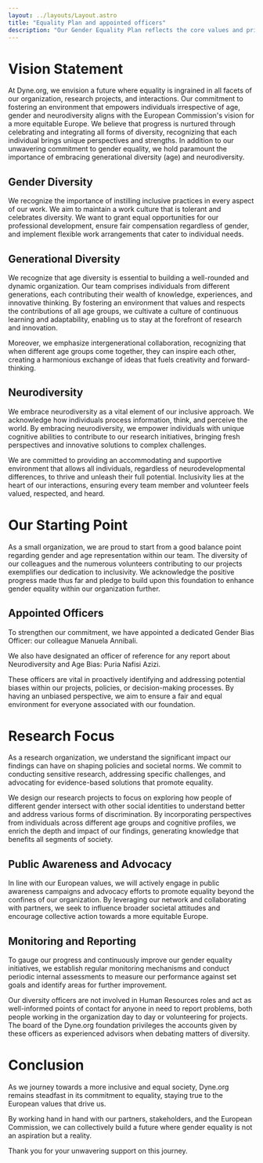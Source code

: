 ```yaml
---
layout: ../layouts/Layout.astro
title: "Equality Plan and appointed officers"
description: "Our Gender Equality Plan reflects the core values and principles that guide our small non-profit foundation as a research organization working closely with the European Commission. As advocates for progress and innovation, we firmly believe that gender equality is not just a goal to achieve but an intrinsic element of European values, promoting a fair, diverse, and inclusive society."
---
```



# Vision Statement

At Dyne.org, we envision a future where equality is ingrained in all facets of our organization, research projects, and interactions. Our commitment to fostering an environment that empowers individuals irrespective of age, gender and neurodiversity aligns with the European Commission's vision for a more equitable Europe. We believe that progress is nurtured through celebrating and integrating all forms of diversity, recognizing that each individual brings unique perspectives and strengths. In addition to our unwavering commitment to gender equality, we hold paramount the importance of embracing generational diversity (age) and neurodiversity.

## Gender Diversity
We recognize the importance of instilling inclusive practices in every aspect of our work. We aim to maintain a work culture that is tolerant and celebrates diversity. We want to grant equal opportunities for our professional development, ensure fair compensation regardless of gender, and implement flexible work arrangements that cater to individual needs.

## Generational Diversity
We recognize that age diversity is essential to building a well-rounded and dynamic organization. Our team comprises individuals from different generations, each contributing their wealth of knowledge, experiences, and innovative thinking. By fostering an environment that values and respects the contributions of all age groups, we cultivate a culture of continuous learning and adaptability, enabling us to stay at the forefront of research and innovation.

Moreover, we emphasize intergenerational collaboration, recognizing that when different age groups come together, they can inspire each other, creating a harmonious exchange of ideas that fuels creativity and forward-thinking.

## Neurodiversity
We embrace neurodiversity as a vital element of our inclusive approach. We acknowledge how individuals process information, think, and perceive the world. By embracing neurodiversity, we empower individuals with unique cognitive abilities to contribute to our research initiatives, bringing fresh perspectives and innovative solutions to complex challenges.

We are committed to providing an accommodating and supportive environment that allows all individuals, regardless of neurodevelopmental differences, to thrive and unleash their full potential. Inclusivity lies at the heart of our interactions, ensuring every team member and volunteer feels valued, respected, and heard.

# Our Starting Point
As a small organization, we are proud to start from a good balance point regarding gender and age representation within our team. The diversity of our colleagues and the numerous volunteers contributing to our projects exemplifies our dedication to inclusivity. We acknowledge the positive progress made thus far and pledge to build upon this foundation to enhance gender equality within our organization further.

## Appointed Officers
To strengthen our commitment, we have appointed a dedicated Gender Bias Officer: our colleague Manuela Annibali.

We also have designated an officer of reference for any report about Neurodiversity and Age Bias: Puria Nafisi Azizi. 

These officers are vital in proactively identifying and addressing potential biases within our projects, policies, or decision-making processes. By having an unbiased perspective, we aim to ensure a fair and equal environment for everyone associated with our foundation.

# Research Focus

As a research organization, we understand the significant impact our findings can have on shaping policies and societal norms. We commit to conducting sensitive research, addressing specific challenges, and advocating for evidence-based solutions that promote equality.

We design our research projects to focus on exploring how people of different gender intersect with other social identities to understand better and address various forms of discrimination. By incorporating perspectives from individuals across different age groups and cognitive profiles, we enrich the depth and impact of our findings, generating knowledge that benefits all segments of society.

## Public Awareness and Advocacy
In line with our European values, we will actively engage in public awareness campaigns and advocacy efforts to promote equality beyond the confines of our organization. By leveraging our network and collaborating with partners, we seek to influence broader societal attitudes and encourage collective action towards a more equitable Europe.

## Monitoring and Reporting
To gauge our progress and continuously improve our gender equality initiatives, we establish regular monitoring mechanisms and conduct periodic internal assessments to measure our performance against set goals and identify areas for further improvement.

Our diversity officers are not involved in Human Resources roles and act as well-informed points of contact for anyone in need to report problems, both people working in the organization day to day or volunteering for projects. The board of the Dyne.org foundation privileges the accounts given by these officers as experienced advisors when debating matters of diversity.

# Conclusion
As we journey towards a more inclusive and equal society, Dyne.org remains steadfast in its commitment to equality, staying true to the European values that drive us.

By working hand in hand with our partners, stakeholders, and the European Commission, we can collectively build a future where gender equality is not an aspiration but a reality.

Thank you for your unwavering support on this journey.


